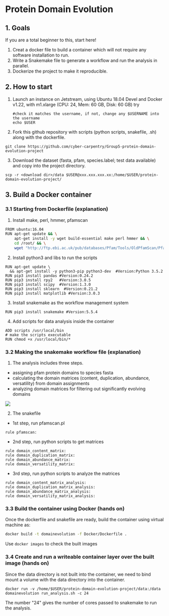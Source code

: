 Protein Domain Evolution
===


## 1. Goals

If you are a total beginner to this, start here!

1. Creat a docker file to build a container which will not require any software installation to run.
2. Write a Snakemake file to generate a workflow and run the analysis in parallel.
3. Dockerize the project to make it reproducible.

## 2. How to start

1. Launch an instance on Jetstream, using Ubuntu 18.04 Devel and Docker v1.22, with m1.xlarge (CPU: 24, Mem: 60 GB, Disk: 60 GB)
   try 
   ```
   #check it matches the username, if not, change any $USERNAME into the username
   echo $USER 
   ```
   
2. Fork this github repository with scripts (python scripts, snakefile, .sh) along with the dockerfile.
```
git clone https://github.com/cyber-carpentry/Group5-protein-domain-evolution-project
```
3. Download the dataset (fasta, pfam, species.label; test data available) and copy into the project directory.
```
scp -r <download dir>/data $USER@xxx.xxx.xxx.xx:/home/$USER/protein-domain-evolution-project/
```
## 3. Build a Docker container
### 3.1 Starting from Dockerfile (explanation)
1. Install make, perl, hmmer, pfamscan
```bash
FROM ubuntu:16.04
RUN apt-get update && \
    apt-get install -y wget build-essential make perl hmmer && \
    cd /root/ && \
    wget "http://ftp.ebi.ac.uk/pub/databases/Pfam/Tools/OldPfamScan/PfamScan1.5/PfamScan.tar.gz"
```
2. Install python3 and libs to run the scripts
```
RUN apt-get update \
  && apt-get install -y python3-pip python3-dev  #Version:Python 3.5.2
RUN pip3 install pandas #Version:0.24.2
RUN pip3 install rpy2   #Version:3.0.5
RUN pip3 install scipy  #Version:1.3.0
RUN pip3 install sklearn  #Version:0.21.2
RUN pip3 install matplotlib #Version:3.0.3
```
3. Install snakemake as the workflow management system
```
RUN pip3 install snakemake #Version:5.5.4
```
4. Add scripts for data analysis inside the container
```
ADD scripts /usr/local/bin
# make the scripts executable
RUN chmod +x /usr/local/bin/* 
```
### 3.2 Making the snakemake workflow file (explanation)

1. The analysis includes three steps. 
- assigning pfam protein domains to species fasta
- calculating the domain matrices (content, duplication, abundance, versatility) from domain assignments
- analyzing domain matrices for filtering out significantly evolving domains

![](https://i.imgur.com/NXAbrww.jpg)

2. The snakefile 
- 1st step, run pfamscan.pl 
```
rule pfamscan:
```
- 2nd step, run python scripts to get matrices
```
rule domain_content_matrix:
rule domain_duplication_matrix:
rule domain_abundance_matrix:
rule domain_versatility_matrix:
```
- 3rd step, run python scripts to analyze the matrices

```
rule domain_content_matrix_analysis:
rule domain_duplication_matrix_analysis:
rule domain_abundance_matrix_analysis:
rule domain_versatility_matrix_analysis:
```
### 3.3 Build the container using Docker (hands on)

Once the dockerfile and snakefile are ready, build the container using virtual machine as:

```bash
docker build -t domainevolution -f Docker/Dockerfile .
```
Use ```docker images``` to check the built images

### 3.4 Create and run a writeable container layer over the built image (hands on)

Since the data directory is not built into the container, we need to bind mount a volume with the data directory into the container. 

```
docker run -v /home/$USER/protein-domain-evolution-project/data:/data domainevolution run_analysis.sh -c 24
```
The number "24" gives the number of cores passed to snakemake to run the analysis.

